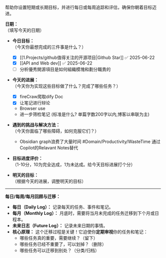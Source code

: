 帮助你设置短期或长期目标，并进行每日或每周追踪和评估，确保你朝着目标迈进。

**日期：**  
（填写今天的日期）
- **今日目标：**  
    （今天你最想完成的三件事是什么？）
    - [x] [[1.Projects/github值得关注的开源项目|Github Star]] ✅ 2025-06-22
    - [x] [[API and Web dev]] ✅ 2025-06-22
    - [ ] 分析優秀開源項目是如何組織模塊和劃分職責的
 
- **今天的进展：**  
    （今天你为实现这些目标做了什么？完成了哪些任务？）
     - [x] fireCraw爬取dify Doc
     - [x] 让笔记进行辩论
     - Browser use
     - 进一步筛检笔记 (标准是什么? 单篇字数200字以内,博客以串联为主)
 
- **遇到的挑战与解决方法：**  
    （今天你面临了哪些障碍，如何克服它们？）
    - Obsidian graph浪费了大量时间 #Domain/Productivity/WasteTime 通过Copilot的Relavant Notes替代
- **目标进度评价：**  
    （1-10分，10为完全达成，1为未达成。给今天目标进展打个分）
    
- **明天的目标：**  
    （根据今天的进展，调整明天的目标）

---
**每日/每周/每月回顾与迁移：**

- **每日（Daily Log）：** 记录每天的任务、事件和笔记。
- **每月（Monthly Log）：** 月底时，需要将当月未完成的任务迁移到下个月或日程本。
- **未来日志（Future Log）：** 记录未来日期的事情。
- **核心原理：** 这个迁移过程是关键！它迫使你**定期审视**你的任务和笔记：
    - 哪些任务真的重要，需要继续？（留下）
    - 哪些任务已经不重要了，可以划掉？（删除）
    - 哪些任务可以迁移到别处？（分类/归档）